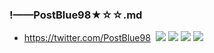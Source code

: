 ### !——PostBlue98★☆☆.md
- https://twitter.com/PostBlue98
![]()
![](https://pbs.twimg.com/media/D-nTUrFWwAAfUYH?format=jpg&name=4096x4096)
![](https://pbs.twimg.com/media/D9UmZgTWkAAP87X?format=jpg&name=4096x4096)
![](https://pbs.twimg.com/media/D78vReUX4AAT1vH?format=jpg&name=4096x4096)
![](https://pbs.twimg.com/media/DysdI8wV4AAVfAv?format=jpg&name=4096x4096)
